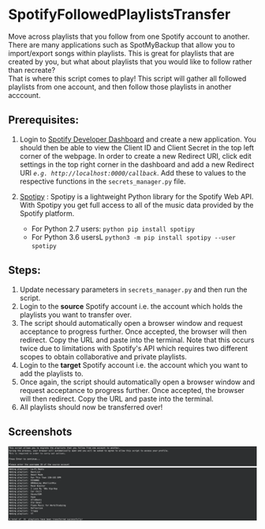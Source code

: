 # SpotifyFollowedPlaylistsTransfer
Move across playlists that you follow from one Spotify account to another.   
There are many applications such as SpotMyBackup that allow you to import/export songs within playlists. This is great for playlists that are created by you, but what about playlists that you would like to follow rather than recreate?   
That is where this script comes to play! This script will gather all followed playlists from one account, and then follow those playlists in another acccount.

## Prerequisites:
1. Login to [Spotify Developer Dashboard](https://developer.spotify.com/dashboard/login) and create a new application. You should then be able to view the Client ID and Client Secret in the top left corner of the webpage. In order to create a new Redirect URI, click edit settings in the top right corner in the dashboard and add a new Redirect URI *`e.g. http://localhost:0000/callback`*. Add these to values to the respective functions in the `secrets_manager.py` file.

2. [Spotipy](https://spotipy.readthedocs.io/en/2.9.0/) : Spotipy is a lightweight Python library for the Spotify Web API. With Spotipy you get full access to all of the music data provided by the Spotify platform.
    - For Python 2.7 users: `python pip install spotipy`
    - For Python 3.6 usersL `python3 -m pip install spotipy --user spotipy`

## Steps:
1. Update necessary parameters in `secrets_manager.py` and then run the script.
2. Login to the **source** Spotify account i.e. the account which holds the playlists you want to transfer over.
3. The script should automatically open a browser window and request acceptance to progress further. Once accepted, the browser will then redirect. Copy the URL and paste into the terminal. 
Note that this occurs twice due to limitations with Spotify's API which requires two different scopes to obtain collaborative and private playlists.
4. Login to the **target** Spotify account i.e. the account which you want to add the playlists to.
5. Once again, the script should automatically open a browser window and request acceptance to progress further. Once accepted, the browser will then redirect. Copy the URL and paste into the terminal.
6. All playlists should now be transferred over!

## Screenshots
![Image of script introduction message](https://github.com/methumano/SpotifyFollowedPlaylistsTransfer/blob/master/screenshots/Img1.png)
![Image of results after running script](https://github.com/methumano/SpotifyFollowedPlaylistsTransfer/blob/master/screenshots/Img2.png)

